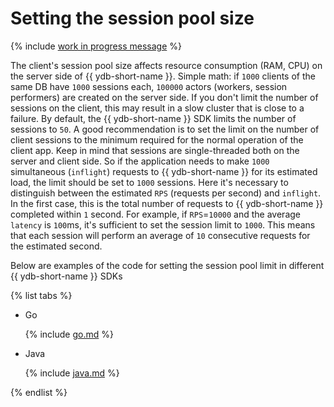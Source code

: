 # Setting the session pool size

{% include [work in progress message](../_includes/addition.md) %}

The client's session pool size affects resource consumption (RAM, CPU) on the server side of {{ ydb-short-name }}.
Simple math: if `1000` clients of the same DB have `1000` sessions each, `100000` actors (workers, session performers) are created on the server side. If you don't limit the number of sessions on the client, this may result in a slow cluster that is close to a failure.
By default, the {{ ydb-short-name }} SDK limits the number of sessions to `50`.
A good recommendation is to set the limit on the number of client sessions to the minimum required for the normal operation of the client app. Keep in mind that sessions are single-threaded both on the server and client side. So if the application needs to make `1000` simultaneous (`inflight`) requests to {{ ydb-short-name }} for its estimated load, the limit should be set to `1000` sessions.
Here it's necessary to distinguish between the estimated `RPS` (requests per second) and `inflight`. In the first case, this is the total number of requests to {{ ydb-short-name }} completed within `1` second. For example, if `RPS`=`10000` and the average `latency` is `100`ms, it's sufficient to set the session limit to `1000`. This means that each session will perform an average of `10` consecutive requests for the estimated second.

Below are examples of the code for setting the session pool limit in different {{ ydb-short-name }} SDKs

{% list tabs %}

- Go

  {% include [go.md](_includes/go.md) %}

- Java

  {% include [java.md](_includes/java.md) %}

{% endlist %}

